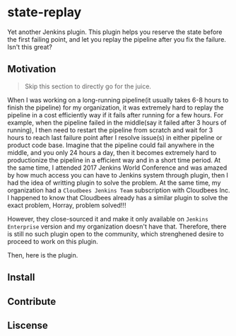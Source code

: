 # state-replay
Yet another Jenkins plugin. This plugin helps you reserve the state before the first failing point, and let you replay the pipeline after you fix the failure. Isn't this great?

## Motivation 
>Skip this section to directly go for the juice.

When I was working on a long-running pipeline(it usually takes 6-8 hours to finish the pipeline) for my organization, it was extremely hard to replay the pipeline in a cost efficiently way if it fails after running for a few hours. For example, when the pipeline failed in the middle(say it failed after 3 hours of running), I then need to restart the pipeline from scratch and wait for 3 hours to reach last failure point after I resolve issue(s) in either pipeline or product code base. Imagine that the pipeline could fail anywhere in the middle, and you only 24 hours a day, then it becomes extremely hard to productionize the pipeline in a efficient way and in a short time period. At the same time, I attended 2017 Jenkins World Conference and was amazed by how much access you can have to Jenkins system through plugin, then I had the idea of writting plugin to solve the problem.
At the same time, my organization had a `Cloudbees Jenkins Team` subscription with Cloudbees Inc. I happened to know that Cloudbees already has a similar plugin to solve the exact problem, Horray, problem solved!!!

However, they close-sourced it and make it only available on `Jenkins Enterprise` version and my organization doesn't have that. Therefore, there is still no such plugin open to the community, which strenghened desire to proceed to work on this plugin. 

Then, here is the plugin. 

## Install

## Contribute

## Liscense
